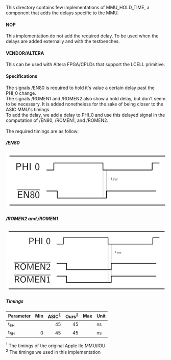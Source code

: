 This directory contains few implementations of MMU_HOLD_TIME, a component that adds the delays specific to the MMU.

#### NOP
This implementation do not add the required delay.
To be used when the delays are added externally and with the testbenches.

#### VENDOR/ALTERA
This can be used with Altera FPGA/CPLDs that support the LCELL primitive.

#### Specifications
The signals /EN80 is required to hold it's value a certain delay past the PHI_0 change.<br/>
The signals /ROMEN1 and /ROMEN2 also show a hold delay, but don't seem to be necessary. It is added nonetheless for the sake of being closer to the ASIC MMU's timings.
<br/>
To add the delay, we add a delay to PHI_0 and use this delayed signal in the computation of /EN80, /ROMEN1, and /ROMEN2.
<br/>
<br/>
The required timings are as follow:<br/>
##### /EN80
<img src="/resources/EN80_HOLD_TIME.png" width="720">

##### /ROMEN2 and /ROMEN1
<img src="/resources/ROMEN_HOLD_TIME.png" width="720">

##### Timings
| Parameter | Min | ASIC<sup>1</sup> | Ours<sup>2</sup> | Max | Unit |
| - | -: | -: | -: | -: | - |
| t<sub>EH</sub> |  | 45 | 45 |  | ns |
| t<sub>RH</sub> | 0 | 45 | 45 |  | ns |

<sup>1</sup> The timings of the original Apple IIe MMU/IOU<br/>
<sup>2</sup> The timings we used in this implementation
